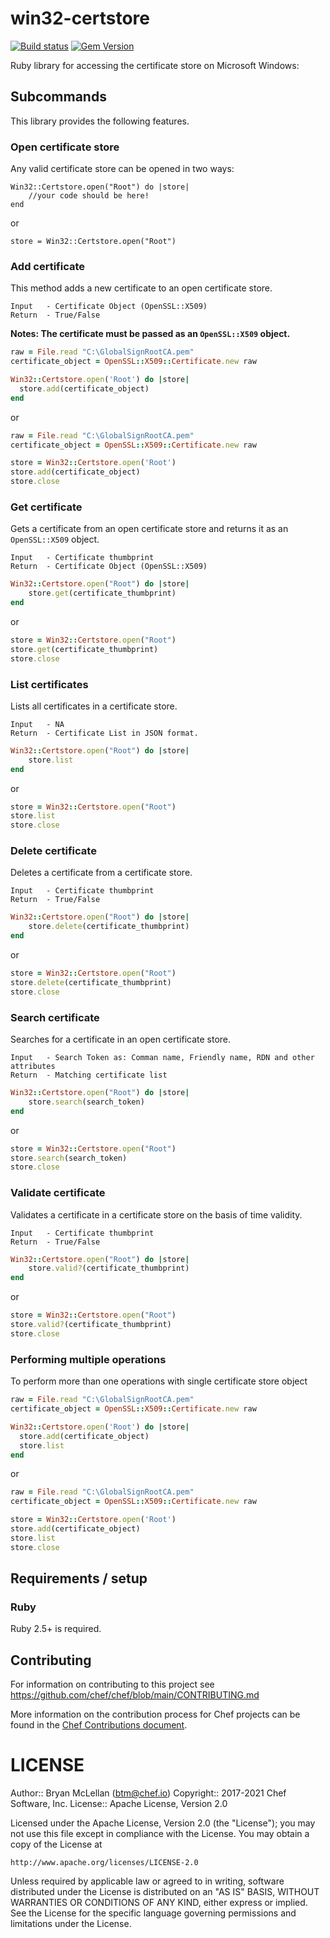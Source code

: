 # win32-certstore
[![Build status](https://badge.buildkite.com/ba68b9ac04486e2ddf6587b35c1eac00260d4216829c289ce6.svg?branch=main)](https://buildkite.com/chef-oss/chef-win32-certstore-main-verify)
[![Gem Version](https://badge.fury.io/rb/win32-certstore.svg)](https://badge.fury.io/rb/win32-certstore)

Ruby library for accessing the certificate store on Microsoft Windows:

## Subcommands

This library provides the following features.

### Open certificate store

Any valid certificate store can be opened in two ways:

```
Win32::Certstore.open("Root") do |store|
    //your code should be here!
end
```

or

```
store = Win32::Certstore.open("Root")
```

### Add certificate

This method adds a new certificate to an open certificate store.

```
Input   - Certificate Object (OpenSSL::X509)
Return  - True/False
```

**Notes: The certificate must be passed as an `OpenSSL::X509` object.**

```ruby
raw = File.read "C:\GlobalSignRootCA.pem"
certificate_object = OpenSSL::X509::Certificate.new raw

Win32::Certstore.open('Root') do |store|
  store.add(certificate_object)
end
```

or

```ruby
raw = File.read "C:\GlobalSignRootCA.pem"
certificate_object = OpenSSL::X509::Certificate.new raw

store = Win32::Certstore.open('Root')
store.add(certificate_object)
store.close
```

### Get certificate

Gets a certificate from an open certificate store and returns it as an `OpenSSL::X509` object.

```
Input   - Certificate thumbprint
Return  - Certificate Object (OpenSSL::X509)
```

```ruby
Win32::Certstore.open("Root") do |store|
    store.get(certificate_thumbprint)
end
```

or

```ruby
store = Win32::Certstore.open("Root")
store.get(certificate_thumbprint)
store.close
```

### List certificates

Lists all certificates in a certificate store.

```
Input   - NA
Return  - Certificate List in JSON format.
```

```ruby
Win32::Certstore.open("Root") do |store|
    store.list
end
```

or

```ruby
store = Win32::Certstore.open("Root")
store.list
store.close
```

### Delete certificate

Deletes a certificate from a certificate store.

```
Input   - Certificate thumbprint
Return  - True/False
```

```ruby
Win32::Certstore.open("Root") do |store|
    store.delete(certificate_thumbprint)
end
```

or

```ruby
store = Win32::Certstore.open("Root")
store.delete(certificate_thumbprint)
store.close
```

### Search certificate

Searches for a certificate in an open certificate store.

```
Input   - Search Token as: Comman name, Friendly name, RDN and other attributes
Return  - Matching certificate list
```

```ruby
Win32::Certstore.open("Root") do |store|
    store.search(search_token)
end
```

or

```ruby
store = Win32::Certstore.open("Root")
store.search(search_token)
store.close
```

### Validate certificate

Validates a certificate in a certificate store on the basis of time validity.

```
Input   - Certificate thumbprint
Return  - True/False

```

```ruby
Win32::Certstore.open("Root") do |store|
    store.valid?(certificate_thumbprint)
end
```

or

```ruby
store = Win32::Certstore.open("Root")
store.valid?(certificate_thumbprint)
store.close
```

### Performing multiple operations

To perform more than one operations with single certificate store object

```ruby
raw = File.read "C:\GlobalSignRootCA.pem"
certificate_object = OpenSSL::X509::Certificate.new raw

Win32::Certstore.open('Root') do |store|
  store.add(certificate_object)
  store.list
end
```

or

```ruby
raw = File.read "C:\GlobalSignRootCA.pem"
certificate_object = OpenSSL::X509::Certificate.new raw

store = Win32::Certstore.open('Root')
store.add(certificate_object)
store.list
store.close
```

## Requirements / setup

### Ruby

Ruby 2.5+ is required.

## Contributing

For information on contributing to this project see https://github.com/chef/chef/blob/main/CONTRIBUTING.md

More information on the contribution process for Chef projects can be found in the [Chef Contributions document](http://docs.chef.io/community_contributions.html).

# LICENSE

Author:: Bryan McLellan (<btm@chef.io>)
Copyright:: 2017-2021 Chef Software, Inc.
License:: Apache License, Version 2.0

Licensed under the Apache License, Version 2.0 (the "License");
you may not use this file except in compliance with the License.
You may obtain a copy of the License at

    http://www.apache.org/licenses/LICENSE-2.0

Unless required by applicable law or agreed to in writing, software
distributed under the License is distributed on an "AS IS" BASIS,
WITHOUT WARRANTIES OR CONDITIONS OF ANY KIND, either express or implied.
See the License for the specific language governing permissions and
limitations under the License.
